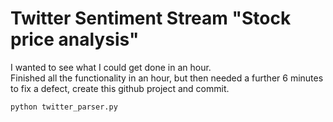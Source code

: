 # Twitter Sentiment Stream "Stock price analysis"

I wanted to see what I could get done in an hour.  
Finished all the functionality in an hour, but then needed a further 6 minutes to fix a defect, create this github project and commit.

```
python twitter_parser.py 
```